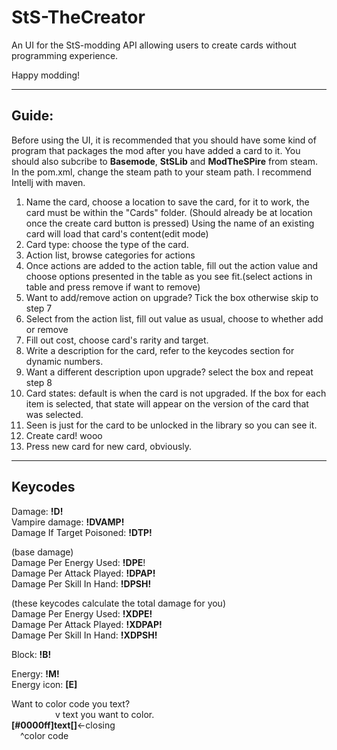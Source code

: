 # StS-TheCreator

An UI for the StS-modding API allowing users to create cards without programming experience.

Happy modding!

---

## Guide:
Before using the UI, it is recommended that you should have some kind of program that packages the mod after you have added a card to it. You should also subcribe to **Basemode**, **StSLib** and **ModTheSPire** from steam. In the pom.xml, change the steam path to your steam path. I recommend Intellj with maven.


1. Name the card, choose a location to save the card, for it to work, the card must be within the "Cards" folder. (Should already be at location once the create card button is pressed)
Using the name of an existing card will load that card's content(edit mode)
2. Card type: choose the type of the card.
3. Action list, browse categories for actions
4. Once actions are added to the action table, fill out the action value and choose options presented in the table as you see fit.(select actions in table and press remove if want to remove)
5. Want to add/remove action on upgrade? Tick the box otherwise skip to step 7
6. Select from the action list, fill out value as usual, choose to whether add or remove
7. Fill out cost, choose card's rarity and target.
8. Write a description for the card, refer to the keycodes section for dynamic numbers.
9. Want a different description upon upgrade? select the box and repeat step 8
10. Card states: default is when the card is not upgraded. If the box for each item is selected, that state will appear on the version of the card that was selected.
11. Seen is just for the card to be unlocked in the library so you can see it. 
12. Create card! wooo
13. Press new card for new card, obviously. 

---
## Keycodes
Damage: **!D!**<br>
Vampire damage: **!DVAMP!**<br>
Damage If Target Poisoned: **!DTP!**

(base damage)<br>
Damage Per Energy Used: **!DPE**! <br>
Damage Per Attack Played: **!DPAP!**<br>
Damage Per Skill In Hand: **!DPSH!**

(these keycodes calculate the total damage for you)<br>
Damage Per Energy Used: **!XDPE!** <br>
Damage Per Attack Played: **!XDPAP!**<br>
Damage Per Skill In Hand: **!XDPSH!**

Block: **!B!**

Energy: **!M!**<br>
Energy icon: **[E]**

Want to color code you text? <br>
&emsp;&emsp;&emsp;&emsp;&emsp;v text you want to color.<br>
**[#0000ff]text[]**<-closing <br>
&emsp;^color code


